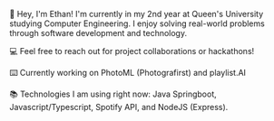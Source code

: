 👋 Hey, I'm Ethan! I'm currently in my 2nd year at Queen's University studying Computer Engineering. I enjoy solving real-world problems through software development and technology.

💻 Feel free to reach out for project collaborations or hackathons!

⌨️ Currently working on PhotoML (Photografirst) and playlist.AI

📚 Technologies I am using right now: Java Springboot, Javascript/Typescript, Spotify API, and NodeJS (Express).
